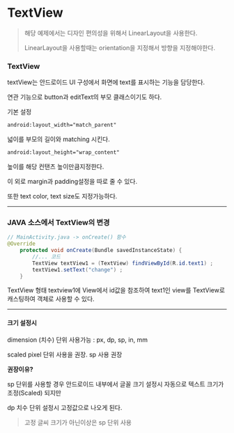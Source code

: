 # TextView

> 해당 예제에서는 디자인 편의성을 위해서 LinearLayout을 사용한다.
>
> LinearLayout을 사용할때는 orientation을 지정해서 방향을 지정해야한다.

### TextView

textView는 안드로이드 UI 구성에서 화면에 text를 표시하는 기능을 담당한다.

연관 기능으로 button과 editText의 부모 클래스이기도 하다.

기본 설정

```xml
android:layout_width="match_parent"
```

넓이를 부모의 길이와 matching 시킨다.

```xml
android:layout_height="wrap_content"
```

높이를 해당 컨탠츠 높이만큼지정한다.



이 외로 margin과 padding설정을 따로 줄 수 있다.

또한 text color, text size도 지정가능하다.

---

### JAVA 소스에서 TextView의 변경

```java
// MainActivity.java -> onCreate() 함수
@Override
    protected void onCreate(Bundle savedInstanceState) {
        //... 코드
        TextView textView1 = (TextView) findViewById(R.id.text1) ;
        textView1.setText("change") ;
    }
```

TextView 형태 textview1에 View에서 id값을 참조하여 text1인 view를 TextView로 캐스팅하여 객체로 사용할 수 있다.

---

#### 크기 설정시

dimension (치수) 단위 사용가능 : px, dp, sp, in, mm

scaled pixel 단위 사용을 권장. sp 사용 권장

**권장이유?**

sp 단위를 사용할 경우 안드로이드 내부에서 글꼴 크기 설정시 자동으로 텍스트 크기가  조정(Scaled) 되지만

dp 치수 단위 설정시 고정값으로 나오게 된다.

> 고정 글씨 크기가 아닌이상은 sp 단위 사용 

